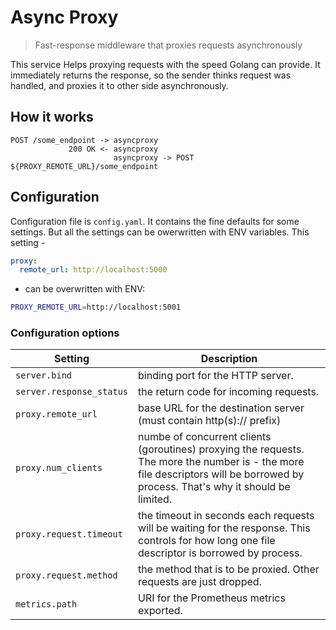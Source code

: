 # Async Proxy
> Fast-response middleware that proxies requests asynchronously

This service Helps proxying requests with the speed Golang can provide. It immediately returns the response, so the sender thinks request was handled, and proxies it to other side asynchronously.

## How it works

```
POST /some_endpoint -> asyncproxy
             200 OK <- asyncproxy
                       asyncproxy -> POST ${PROXY_REMOTE_URL}/some_endpoint
```

## Configuration

Configuration file is `config.yaml`. It contains the fine defaults for some settings. But all the settings can be owerwritten with ENV variables. This setting -

```yaml
proxy:
  remote_url: http://localhost:5000
```

- can be overwritten with ENV:

```bash
PROXY_REMOTE_URL=http://localhost:5001
```

### Configuration options

| Setting                | Description
| ----                   | ---- |
|`server.bind`           | binding port for the HTTP server. |
|`server.response_status`| the return code for incoming requests. |
|`proxy.remote_url`      | base URL for the destination server (must contain http(s):// prefix) |
|`proxy.num_clients`     | numbe of concurrent clients (goroutines) proxying the requests. The more the number is - the more file descriptors will be borrowed by process. That's why it should be limited. |
|`proxy.request.timeout` | the timeout in seconds each requests will be waiting for the response. This controls for how long one file descriptor is borrowed by process. |
|`proxy.request.method`  |the method that is to be proxied. Other requests are just dropped. |
|`metrics.path`          | URI for the Prometheus metrics exported. |